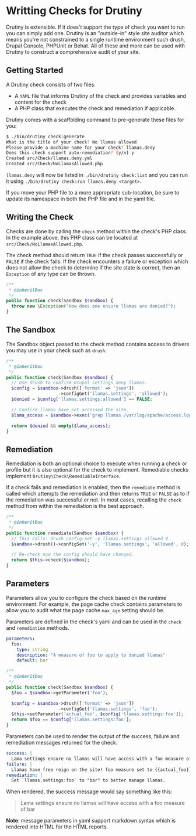 # Writting Checks for Drutiny

Drutiny is extensible. If it does't support the type of check you want to run
you can simply add one. Drutiny is an "outside-in" style site auditor which
means you're not constrained to a single runtime environment such drush, Drupal
Console, PHPUnit or Behat. All of these and more can be used with Drutiny to
construct a comprehensive audit of your site.

## Getting Started
A Drutiny check consists of two files.

* A `YAML` file that informs Drutiny of the check and provides variables and
content for the check
* A PHP class that executes the check and remediation if applicable.

Drutiny comes with a scaffolding command to pre-generate these files for you:

```bash
$ ./bin/drutiny check:generate
What is the title of your check? No llamas allowed
Please provide a machine name for your check? llamas.deny
Does this check support auto-remediation? (y/n) y
Created src/Check/llamas.deny.yml
Created src/Check/NoLlamasAllowed.php
```

`llamas.deny` will now be listed in `./bin/drutiny check:list` and you can run it
using `./bin/drutiny check:run llamas.deny <target>`.

If you move your PHP file to a more appropriate sub-location, be sure to update
its namespace in both the PHP file and in the yaml file.

## Writing the Check
Checks are done by calling the `check` method within the check's PHP class. In
the example above, this PHP class can be located at `src/Check/NoLlamasAllowed.php`.

The check method should return `TRUE` if the check passes successfully or `FALSE`
if the check fails. If the check encounters a failure or exception which does not
allow the check to determine if the site state is correct, then an `Exception`
of any type can be thrown.

```php
/**
 * @inheritDoc
 */
public function check(Sandbox $sandbox) {
  throw new \Exception("How does one ensure llamas are denied?");
}
```

## The Sandbox
The Sandbox object passed to the check method contains access to drivers you
may use in your check such as `drush`.

```php
/**
 * @inheritDoc
 */
public function check(Sandbox $sandbox) {
  // Use drush to confirm Drupal settings deny llamas.
  $config = $sandbox->drush(['format' => 'json'])
                    ->configGet('llamas.settings', 'allowed');
  $denied = $config['llamas.settings:allowed'] == FALSE;

  // Confirm llamas have not accessed the site.
  $lama_access = $sandbox->exec('grep llamas /var/log/apache/access.log | grep -v 403');

  return $denied && empty($lama_access);
}
```

## Remediation
Remediation is both an optional choice to execute when running a check or profile
but it is also optional for the check to implement. Remediable checks implement
`Drutiny\Check\RemediableInterface`.

If a check fails and remediation is enabled, then the `remediate` method is
called which attempts the remediation and then returns `TRUE` or `FALSE` as to if
the remediation was successful or not. In most cases, recalling the `check`
method from within the remediation is the best approach.

```php
/**
 * @inheritDoc
 */
public function remediate(Sandbox $sandbox) {
  // This calls: drush config-set -y llamas.settings allowed 0
  $sandbox->drush()->configSet('-y', 'llamas.settings', 'allowed', 0);

  // Re-check now the config should have changed.
  return $this->check($sandbox);
}
```

## Parameters
Parameters allow you to configure the check based on the runtime environment.
For example, the page cache check contains parameters to allow you to audit
what the page cache `max_age` setting should be.

Parameters are defined in the check's yaml and can be used in the `check` and `remediation` methods.

```yaml
parameters:
  foo:
    type: string
    description: "A measure of foo to apply to denied llamas"
    default: bar
```

```php
/**
 * @inheritDoc
 */
public function check(Sandbox $sandbox) {
  $foo = $sandbox->getParameter('foo');

  $config = $sandbox->drush(['format' => 'json'])
                    ->configGet('llamas.settings', 'foo');
  $this->setParameter('actual_foo', $config['llamas.settings:foo']);
  return $foo == $config['llamas.settings:foo'];
}
```

Parameters can be used to render the output of the success, failure and
remediation messages returned for the check.

```yaml
success: |
  Lama settings ensure no llamas will have access with a foo measure of {{actual_foo}}
failure: |
  Llamas have free reign on the site! foo measure set to {{actual_foo}}
remediation: |
  Set `llamas.settings:foo` to "bar" to better manage llamas.
```

When rendered, the success message would say something like this:

> Lama settings ensure no llamas will have access with a foo measure of bar

**Note**: message parameters in yaml support markdown syntax which is rendered
into HTML for the HTML reports.
